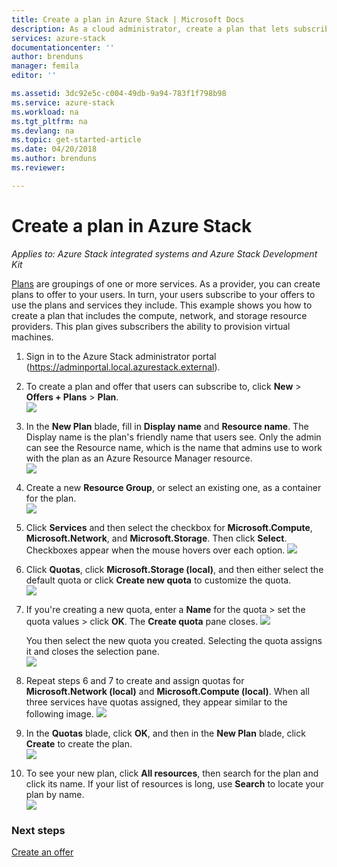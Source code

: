 ```yaml
---
title: Create a plan in Azure Stack | Microsoft Docs
description: As a cloud administrator, create a plan that lets subscribers provision virtual machines.
services: azure-stack
documentationcenter: ''
author: brenduns
manager: femila
editor: ''

ms.assetid: 3dc92e5c-c004-49db-9a94-783f1f798b98
ms.service: azure-stack
ms.workload: na
ms.tgt_pltfrm: na
ms.devlang: na
ms.topic: get-started-article
ms.date: 04/20/2018
ms.author: brenduns
ms.reviewer:

---
```

# Create a plan in Azure Stack

*Applies to: Azure Stack integrated systems and Azure Stack Development Kit*

[Plans](azure-stack-key-features.md) are groupings of one or more services. As a provider, you can create plans to offer to your users. In turn, your users subscribe to your offers to use the plans and services they include. This example shows you how to create a plan that includes the compute, network, and storage resource providers. This plan gives subscribers the ability to provision virtual machines.

1. Sign in to the Azure Stack administrator portal (https://adminportal.local.azurestack.external).

2. To create a plan and offer that users can subscribe to, click **New** > **Offers + Plans** > **Plan**.  
   ![](media/azure-stack-create-plan/select-plan.png)

3. In the **New Plan** blade, fill in **Display name** and **Resource name**. The Display name is the plan's friendly name that users see. Only the admin can see the Resource name, which is the name that admins use to work with the plan as an Azure Resource Manager resource.  
   ![](media/azure-stack-create-plan/plan-name.png)

4. Create a new **Resource Group**, or select an existing one, as a container for the plan.  
   ![](media/azure-stack-create-plan/resource-group.png)

5. Click **Services** and then select the checkbox for **Microsoft.Compute**, **Microsoft.Network**, and **Microsoft.Storage**. Then click **Select**. Checkboxes appear when the mouse hovers over each option.
   ![](media/azure-stack-create-plan/services.png)

6. Click **Quotas**, click **Microsoft.Storage (local)**, and then either select the default quota or click **Create new quota** to customize the quota.  
   ![](media/azure-stack-create-plan/quotas.png)

7. If you're creating a new quota, enter a **Name** for the quota > set the quota values > click **OK**. The **Create quota** pane closes.
   ![](media/azure-stack-create-plan/new-quota.png)

   You then select the new quota you created. Selecting the quota assigns it and closes the selection pane.  
   ![](media/azure-stack-create-plan/assign-quota.png)

8. Repeat steps 6 and 7 to create and assign quotas for **Microsoft.Network (local)** and **Microsoft.Compute (local)**.  When all three services have quotas assigned, they appear similar to the following image.
   ![](media/azure-stack-create-plan/all-uotas-assigned.png)

9. In the **Quotas** blade, click **OK**, and then in the **New Plan** blade, click **Create** to create the plan.  
    ![](media/azure-stack-create-plan/create.png)
10. To see your new plan, click **All resources**, then search for the plan and click its name. If your list of resources is long, use **Search** to locate your plan by name.  
   ![](media/azure-stack-create-plan/plan-overview.png)

### Next steps
[Create an offer](azure-stack-create-offer.md)
